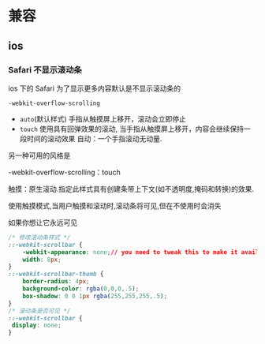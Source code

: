 # 兼容

## ios

### Safari 不显示滚动条

ios 下的 Safari 为了显示更多内容默认是不显示滚动条的

`-webkit-overflow-scrolling`

- `auto`(默认样式) 手指从触摸屏上移开，滚动会立即停止
- `touch` 使用具有回弹效果的滚动, 当手指从触摸屏上移开，内容会继续保持一段时间的滚动效果
  自动：一个手指滚动无动量.

另一种可用的风格是

-webkit-overflow-scrolling：touch

触摸：原生滚动.指定此样式具有创建条带上下文(如不透明度,掩码和转换)的效果.

使用触摸模式,当用户触摸和滚动时,滚动条将可见,但在不使用时会消失

如果你想让它永远可见

```CSS
/* 修改滚动条样式 */
::-webkit-scrollbar {
    -webkit-appearance: none;// you need to tweak this to make it available..
    width: 8px;
}
::-webkit-scrollbar-thumb {
    border-radius: 4px;
    background-color: rgba(0,0,0,.5);
    box-shadow: 0 0 1px rgba(255,255,255,.5);
}
/* 滚动条是否可见 */
::-webkit-scrollbar {
 display: none;
}
```

